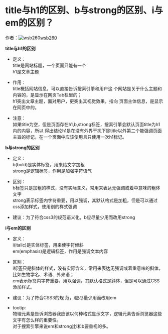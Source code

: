 # title与h1的区别、b与strong的区别、i与em的区别？

作者：![wsb260](https://avatars.githubusercontent.com/u/24216663?s=80&u=7ec26bf11b558290d58a6dcd9b810420ca735311&v=4)[wsb260](https://github/wsb260)

**title与h1的区别**

  * 定义：  
title是网站标题，一个页面只能有一个  
h1是文章主题

  * 作用：  
title概括网站信息，可以直接告诉搜索引擎和用户这 个网站是关于什么主题和内容的，是显示在网页Tab栏里的；  
h1突出文章主题，面对用户，更突出其视觉效果，指向 页面主体信息，是显示在网页中的。

  * 注意：  
如果title为空，但是页面存在h1,b,strong标签，搜索引擎会默认页面title为h1内的内容，所以 得出结论h1是在没有外界干扰下除title以外第二个能强调页面主旨的标记，在一个页面中应该使用且只使用一次h1标记。




**b与strong的区别**

  * 定义：  
b(bold)是实体标签，用来给文字加粗  
strong是逻辑标签，作用是加强字符语气

  * 区别：  
b标签只是加粗的样式，没有实际含义，常用来表达无强调或着中意味的粗体文字  
strong表示标签内字符重要，用以强调，其默认格式是加粗，但是可以通过css添加样式，使用别的样式强调

  * 建议：为了符合css3的规范语义化，b应尽量少用而改用strong




**i与em的区别**

  * 定义：  
i(italic)是实体标签，用来使字符倾斜  
em(emphasis)是逻辑标签，作用是强调文本内容

  * 区别：  
i标签只是斜体的样式，没有实际含义，常用来表达无强调或着重意味的斜体，比如生物学名、术语、外来语；  
em表示标签内字符重要，用以强调，其默认格式是斜体，但是可以通过CSS添加样式。

  * 建议：为了符合CSS3的规 范，i应尽量少用而改用em

  * tootip:  
物理元素是告诉浏览器我应该以何种格式显示文字，逻辑元素告诉浏览器这些文字有怎么样的重要性。  
对于搜索引擎来说em和strong比i和b要重视的多。



